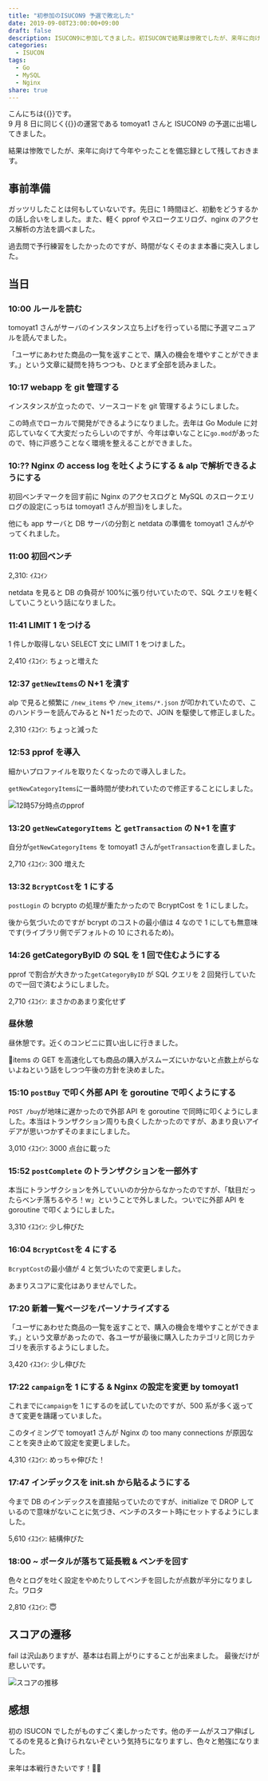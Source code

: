 ```yaml
---
title: "初参加のISUCON9 予選で敗北した"
date: 2019-09-08T23:00:00+09:00
draft: false
description: ISUCON9に参加してきました。初ISUCONで結果は惨敗でしたが、来年に向けて今年やったことを備忘録として残しておきます。
categories:
  - ISUCON
tags:
  - Go
  - MySQL
  - Nginx
share: true
---
```


こんにちは{{<link href="https://twitter.com/p1ass" text="@p1ass" >}}です。  
9 月 8 日に同じく{{<link href="https://camph.net" text="CAMPHOR-" >}}の運営である tomoyat1 さんと ISUCON9 の予選に出場してきました。

結果は惨敗でしたが、来年に向けて今年やったことを備忘録として残しておきます。

<!--more-->

## 事前準備

ガッツリしたことは何もしていないです。先日に 1 時間ほど、初動をどうするかの話し合いをしました。また、軽く pprof やスロークエリログ、nginx のアクセス解析の方法を調べました。

過去問で予行練習をしたかったのですが、時間がなくそのまま本番に突入しました。

## 当日

### 10:00 ルールを読む

tomoyat1 さんがサーバのインスタンス立ち上げを行っている間に予選マニュアルを読んでました。

「ユーザにあわせた商品の一覧を返すことで、購入の機会を増やすことができます。」という文章に疑問を持ちつつも、ひとまず全部を読みました。

### 10:17 webapp を git 管理する

インスタンスが立ったので、ソースコードを git 管理するようにしました。

この時点でローカルで開発ができるようになりました。去年は Go Module に対応していなくて大変だったらしいのですが、今年は幸いなことに`go.mod`があったので、特に戸惑うことなく環境を整えることができました。

### 10:?? Nginx の access log を吐くようにする & alp で解析できるようにする

初回ベンチマークを回す前に Nginx のアクセスログと MySQL のスロークエリログの設定(こっちは tomoyat1 さんが担当)をしました。

他にも app サーバと DB サーバの分割と netdata の準備を tomoyat1 さんがやってくれました。

### 11:00 初回ベンチ

2,310: ｲｽｺｲﾝ

netdata を見ると DB の負荷が 100%に張り付いていたので、SQL クエリを軽くしていこうという話になりました。

### 11:41 LIMIT 1 をつける

1 件しか取得しない SELECT 文に LIMIT 1 をつけました。

2,410 ｲｽｺｲﾝ: ちょっと増えた

### 12:37 `getNewItems`の N+1 を潰す

alp で見ると頻繁に `/new_items` や `/new_items/*.json` が叩かれていたので、このハンドラーを読んでみると N+1 だったので、JOIN を駆使して修正しました。

2,310 ｲｽｺｲﾝ: ちょっと減った

### 12:53 pprof を導入

細かいプロファイルを取りたくなったので導入しました。

`getNewCategoryItems`に一番時間が使われていたので修正することにしました。

![12時57分時点のpprof](pprof-12-57.png)

### 13:20 `getNewCategoryItems` と `getTransaction` の N+1 を直す

自分が`getNewCategoryItems` を tomoyat1 さんが`getTransaction`を直しました。

2,710 ｲｽｺｲﾝ: 300 増えた

### 13:32 `BcryptCost`を 1 にする

`postLogin` の bcrypto の処理が重たかったので BcryptCost を 1 にしました。

後から気づいたのですが bcrypt のコストの最小値は 4 なので 1 にしても無意味です(ライブラリ側でデフォルトの 10 にされるため)。

### 14:26 getCategoryByID の SQL を 1 回で住むようにする

pprof で割合が大きかった`getCategoryByID` が SQL クエリを 2 回発行していたので一回で済むようにしました。

2,710 ｲｽｺｲﾝ: まさかのあまり変化せず

### 昼休憩

昼休憩です。近くのコンビニに買い出しに行きました。

items の GET を高速化しても商品の購入がスムーズにいかないと点数上がらないよねという話をしつつ午後の方針を決めました。

### 15:10 `postBuy` で叩く外部 API を goroutine で叩くようにする

`POST /buy`が地味に遅かったので外部 API を goroutine で同時に叩くようにしました。本当はトランザクション周りも良くしたかったのですが、あまり良いアイデアが思いつかずそのままにしました。

3,010 ｲｽｺｲﾝ: 3000 点台に載った

### 15:52 `postComplete` のトランザクションを一部外す

本当にトランザクションを外していいのか分からなかったのですが、「駄目だったらベンチ落ちるやろ！w」ということで外しました。ついでに外部 API を goroutine で叩くようにしました。

3,310 ｲｽｺｲﾝ: 少し伸びた

### 16:04 `BcryptCost`を 4 にする

`BcryptCost`の最小値が 4 と気づいたので変更しました。

あまりスコアに変化はありませんでした。

### 17:20 新着一覧ページをパーソナライズする

「ユーザにあわせた商品の一覧を返すことで、購入の機会を増やすことができます。」という文章があったので、各ユーザが最後に購入したカテゴリと同じカテゴリを表示するようにしました。

3,420 ｲｽｺｲﾝ: 少し伸びた

### 17:22 `campaign`を 1 にする & Nginx の設定を変更 by tomoyat1

これまでに`campaign`を 1 にするのを試していたのですが、500 系が多く返ってきて変更を躊躇っていました。

このタイミングで tomoyat1 さんが Nginx の too many connections が原因なことを突き止めて設定を変更しました。

4,310 ｲｽｺｲﾝ: めっちゃ伸びた！

### 17:47 インデックスを init.sh から貼るようにする

今まで DB のインデックスを直接貼っていたのですが、initialize で DROP しているので意味がないことに気づき、ベンチのスタート時にセットするようにしました。

5,610 ｲｽｺｲﾝ: 結構伸びた

### 18:00 ~ ポータルが落ちて延長戦 & ベンチを回す

色々とログを吐く設定をやめたりしてベンチを回したが点数が半分になりました。ワロタ

2,810 ｲｽｺｲﾝ: 😇

## スコアの遷移

fail は沢山ありますが、基本は右肩上がりにすることが出来ました。
最後だけが悲しいです。

![スコアの推移](result.png)

## 感想

初の ISUCON でしたがものすごく楽しかったです。他のチームがスコア伸ばしてるのを見ると負けられないぞという気持ちになりますし、色々と勉強になりました。

来年は本戦行きたいです！💪💪
